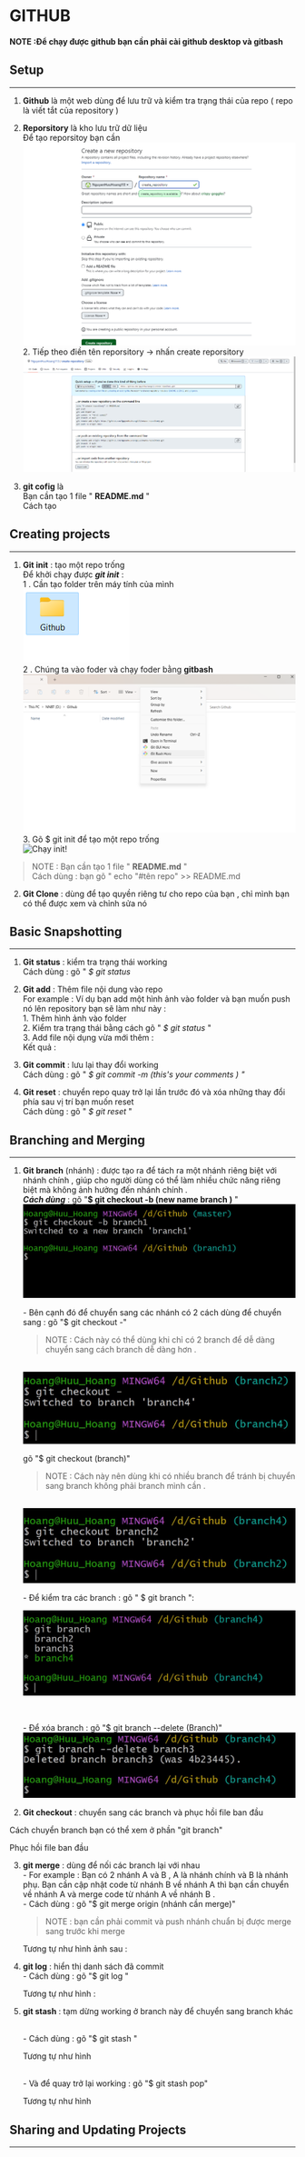 # **GITHUB**

#### NOTE :Để chạy được github bạn cần phải cài **github desktop và gitbash** <br>
## **Setup**
***
  1. **Github** là một web dùng để lưu trữ và kiểm tra trạng thái của repo ( repo là viết tắt của repository )
  2. **Reporsitory** là kho lưu trữ dữ liệu 
  <br>   Để tạo reporsitoy bạn cần
  <br> ![Tạo reporsitory!](/Screenshot%202023-02-27%20151732.png) 
  <br > 2. Tiếp theo điền tên reporsitory -> nhấn create reporsitory 
  <br> ![Kết quả create repository !](/K%E1%BA%BFt%20qu%E1%BA%A3%20create%20repository.png)

  3. **git cofig** là 
   <br> Bạn cần tạo 1 file " **README.md** " <br>
   Cách tạo 
     <!-- <br> hình ảnh  -->
## **Creating projects**
***
 1. **Git init** : tạo một repo trống <br> Để khởi chạy được ___git init___ :
         <br> 1 . Cần tạo folder trên máy tính của mình <br> ![Tạo foder!](/Screenshot%202023-02-27%20153230.png)
         <br>2 . Chúng ta vào foder và chạy foder bằng **gitbash** 
         <br>![Chạy foder bằng gitbash](/Screenshot%202023-02-27%20153255.png)
      <br>3. Gõ $ git init để tạo một repo trống 
      <br> ![Chạy init!](/T%E1%BA%A1o%20README.mn.png)
 >  NOTE : 
           Bạn cần tạo 1 file " **README.md** " <br>
           Cách dùng : bạn gõ " echo "#tên repo" >> README.md
     <!-- <br> ![Tạo REAME.md!](/) <br> -->

 2. **Git Clone** : dùng để tạo quyền riêng tư cho repo của bạn , chỉ mình bạn có thể được xem và chỉnh sửa nó 
  <!-- <br> hình ảnh  -->
## **Basic Snapshotting** 
***
1. **Git status** : kiểm tra trạng thái working 
   <br> Cách dùng : gõ " *$ git status*
   <!-- hình ảnh  -->

2. **Git add** : Thêm file nội dung vào repo <br> For example : Ví dụ bạn add một hình ảnh vào folder và bạn muốn push nó lên repository bạn sẽ làm như này :
 <br> 1. Thêm hình ảnh vào folder 
 <br> 2. Kiểm tra trạng thái bằng cách gõ " *$ git status* "
 <br> 3. Add file nội dụng vừa mới thêm :
    <br> Kết quả : 
    <!-- hình ảnh  -->
3. **Git commit** : lưu lại thay đổi working
   <br>Cách dùng : gõ " *$ git commit -m (this's your comments ) "* 
   <!-- hình ảnh  -->
4. **Git reset** : chuyển repo quay trở lại lần trước đó và xóa những thay đổi phía sau vị trí bạn muốn reset
  <br> Cách dùng : gõ " *$ git reset* "
  <!-- <br> hình ảnh  -->

## **Branching and Merging**
***
 1. **Git branch** (nhánh) : được tạo ra để tách ra một nhánh riêng biệt với nhánh chính , giúp cho người dùng có thể làm nhiều chức năng riêng biệt mà không ảnh hưởng đến nhánh chính .
  <br> ***Cách dùng*** : gõ "**$ git checkout -b (new name branch )** "
  <br>![Tạo branch mới](/t%E1%BA%A1o%20th%C3%AAm%20branch%20.jpg)
   <ol > - Bên cạnh đó để chuyển sang các nhánh có 2 cách dùng để chuyển sang :
   gõ "$ git checkout -"
   
   <br>
   
   >  NOTE : Cách này có thể dùng khi chỉ có 2 branch để dễ dàng chuyển sang cách branch dễ dàng hơn .

   <br>![chuyển branch cách 1](/chuy%E1%BB%83n%20branch%20c%C3%A1ch%201.jpg)
  
   gõ "$ git checkout (branch)"
  
   > NOTE : Cách này nên dùng khi có nhiều branch để tránh bị chuyển sang branch không phải branch mình cần .

   <br>![chuyển branch cách 2](/chuy%E1%BB%83n%20branch%20c%C3%A1ch%202.jpg)
   </ol>
   <ol>- Để kiểm tra các branch : gõ " $ git branch ":
    
   ![Kiểm tra cách branch](/Check%20branch.jpg)
   </ol>  

   <br> <ol>- Để xóa branch : gõ "$ git branch --delete (Branch)"
   ![Delete branch](/delete%20branch.jpg) </ol>

 2. **Git checkout** : chuyển sang các branch và phục hồi file ban đầu 

   Cách chuyển branch bạn có thể xem ở phần "git branch" 

   Phục hồi file ban đầu 
  <!-- <br> hình ảnh   -->
  

 3. **git merge** : dùng để nối các branch lại với nhau 
      <br> - For example : Bạn có 2 nhánh A và B , A là nhánh chính và B là nhánh phụ. Bạn cần cập nhật code từ nhánh B về nhánh A thì bạn cần chuyển về nhánh A và merge code từ nhánh A về nhánh B .
      <br> - Cách dùng : gõ "$ git merge origin (nhánh cần merge)"
      > NOTE : bạn cần phải commit và push nhánh chuẩn bị được merge sang trước khi merge

       Tương tự như hình ảnh sau : 
   <!-- <br> hình ảnh   -->

 4. **git log** : hiển thị danh sách đã commit 
<br>- Cách dùng : gõ "$ git log "
   
    Tương tự như hình :

    <!-- <br> hình ảnh  -->


 5. **git stash** : tạm dừng working ở branch này để chuyển sang branch khác 

    <br>- Cách dùng : gõ "$ git stash "

    Tương tự như hình 
       <!-- <br> hình ảnh  -->
   
    <br> - Và để quay trở lại working : gõ "$ git stash pop"
    
    Tương tự như hình 
       <!-- <br> hình ảnh  -->
## **Sharing and Updating Projects**   
***









   
   
   